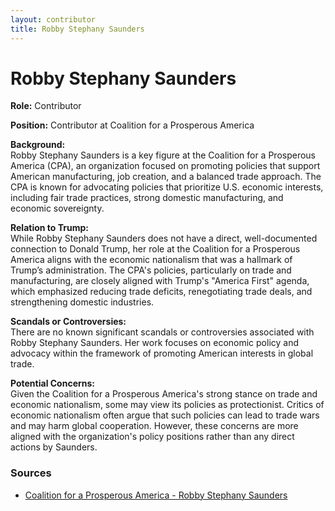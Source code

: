 ```yaml
---
layout: contributor
title: Robby Stephany Saunders
---
```


# Robby Stephany Saunders

**Role:** Contributor

**Position:** Contributor at Coalition for a Prosperous America

**Background:**  
Robby Stephany Saunders is a key figure at the Coalition for a Prosperous America (CPA), an organization focused on promoting policies that support American manufacturing, job creation, and a balanced trade approach. The CPA is known for advocating policies that prioritize U.S. economic interests, including fair trade practices, strong domestic manufacturing, and economic sovereignty.

**Relation to Trump:**  
While Robby Stephany Saunders does not have a direct, well-documented connection to Donald Trump, her role at the Coalition for a Prosperous America aligns with the economic nationalism that was a hallmark of Trump’s administration. The CPA's policies, particularly on trade and manufacturing, are closely aligned with Trump's "America First" agenda, which emphasized reducing trade deficits, renegotiating trade deals, and strengthening domestic industries.

**Scandals or Controversies:**  
There are no known significant scandals or controversies associated with Robby Stephany Saunders. Her work focuses on economic policy and advocacy within the framework of promoting American interests in global trade.

**Potential Concerns:**  
Given the Coalition for a Prosperous America's strong stance on trade and economic nationalism, some may view its policies as protectionist. Critics of economic nationalism often argue that such policies can lead to trade wars and may harm global cooperation. However, these concerns are more aligned with the organization's policy positions rather than any direct actions by Saunders.

### Sources
- [Coalition for a Prosperous America - Robby Stephany Saunders](https://www.prosperousamerica.org/about)
